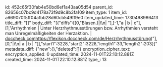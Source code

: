 id: 452c65f30fab4e50bd6ef1a43aa05d54
parent_id: 82656c07bc9d4178a73f9d9c8b3fa109
item_type: 1
item_id: a669070f5ff04afbb28d60cb549ff9e0
item_updated_time: 1730498986413
title_diff: "[]"
body_diff: "[{\"diffs\":[[0,\"Blasen.)|\\\n| \"],[-1,\"a | b | c\"],[1,\"Arrhythmien | Unter Herzrhythmusstörungen bzw. Arrhythmien versteht man Unregelmäßigkeiten der Herzaktion. | [doccheck.com]( )https://flexikon.doccheck.com/de/Herzrhythmusstörung)\"],[0,\"|\\\n| a | b | \"]],\"start1\":3228,\"start2\":3228,\"length1\":33,\"length2\":203}]"
metadata_diff: {"new":{},"deleted":[]}
encryption_cipher_text: 
encryption_applied: 0
updated_time: 2024-11-01T22:10:12.881Z
created_time: 2024-11-01T22:10:12.881Z
type_: 13